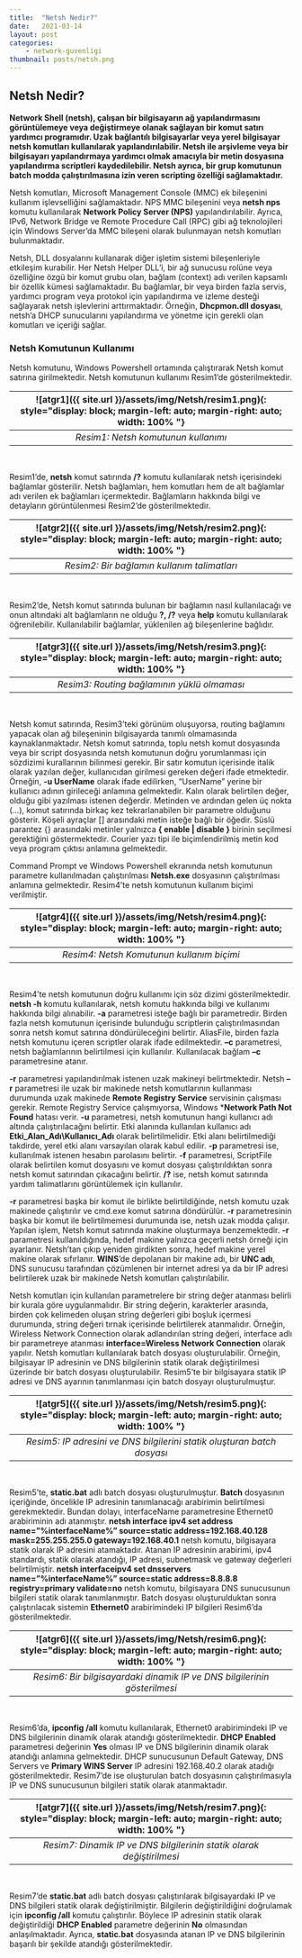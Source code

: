 ```yaml
---
title:  "Netsh Nedir?"
date:   2021-03-14
layout: post
categories: 
    - network-guvenligi
thumbnail: posts/netsh.png
---
```


## Netsh Nedir?

**Network Shell (netsh), çalışan bir bilgisayarın ağ yapılandırmasını görüntülemeye veya değiştirmeye olanak sağlayan bir komut satırı yardımcı programıdır. Uzak bağlantılı bilgisayarlar veya yerel bilgisayar netsh komutları kullanılarak yapılandırılabilir. Netsh ile arşivleme veya bir bilgisayarı yapılandırmaya yardımcı olmak amacıyla bir metin dosyasına yapılandırma scriptleri kaydedilebilir. Netsh ayrıca, bir grup komutunun batch modda çalıştırılmasına izin veren scripting özelliği sağlamaktadır.**

Netsh komutları, Microsoft Management Console (MMC) ek bileşenini kullanım işlevselliğini sağlamaktadır. NPS MMC bileşenini veya **netsh nps** komutu kullanılarak **Network Policy Server (NPS)** yapılandırılabilir. Ayrıca, IPv6, Network Bridge ve Remote Procedure Call (RPC) gibi ağ teknolojileri için Windows Server’da MMC bileşeni olarak bulunmayan netsh komutları bulunmaktadır.

Netsh, DLL dosyalarını kullanarak diğer işletim sistemi bileşenleriyle etkileşim kurabilir. Her Netsh Helper DLL’i, bir ağ sunucusu rolüne veya özelliğine özgü bir komut grubu olan, bağlam (context) adı verilen kapsamlı bir özellik kümesi sağlamaktadır. Bu bağlamlar, bir veya birden fazla servis, yardımcı program veya protokol için yapılandırma ve izleme desteği sağlayarak netsh işlevlerini arttırmaktadır. Örneğin, **Dhcpmon.dll dosyası**, netsh’a DHCP sunucularını yapılandırma ve yönetme için gerekli olan komutları ve içeriği sağlar.

### Netsh Komutunun Kullanımı

Netsh komutunu, Windows Powershell ortamında çalıştırarak Netsh komut satırına girilmektedir. Netsh komutunun kullanımı Resim1’de gösterilmektedir.


| ![atgr1]({{ site.url }}/assets/img/Netsh/resim1.png){: style="display: block; margin-left: auto; margin-right: auto; width: 100% "} |
|:--:|
| *Resim1: Netsh komutunun kullanımı* |

<br/>

Resim1’de, **netsh** komut satırında **/?** komutu kullanılarak netsh içerisindeki bağlamlar gösterilir. Netsh bağlamları, hem komutları hem de alt bağlamlar adı verilen ek bağlamları içermektedir. Bağlamların hakkında bilgi ve detayların görüntülenmesi Resim2’de gösterilmektedir.

| ![atgr2]({{ site.url }}/assets/img/Netsh/resim2.png){: style="display: block; margin-left: auto; margin-right: auto; width: 100% "} |
|:--:|
| *Resim2: Bir bağlamın kullanım talimatları* |

<br/>

Resim2’de, Netsh komut satırında bulunan bir bağlamın nasıl kullanılacağı ve onun altındaki alt bağlamların ne olduğu **?, /?** veya **help** komutu kullanılarak öğrenilebilir. Kullanılabilir bağlamlar, yüklenilen ağ bileşenlerine bağlıdır. 

| ![atgr3]({{ site.url }}/assets/img/Netsh/resim3.png){: style="display: block; margin-left: auto; margin-right: auto; width: 100% "} |
|:--:|
| *Resim3: Routing bağlamının yüklü olmaması* |

<br/>

Netsh komut satırında, Resim3’teki görünüm oluşuyorsa, routing bağlamını yapacak olan ağ bileşeninin bilgisayarda tanımlı olmamasında kaynaklanmaktadır. Netsh komut satırında, toplu netsh komut dosyasında veya bir script dosyasında netsh komutunun doğru yorumlanması için sözdizimi kurallarının bilinmesi gerekir. Bir satır komutun içerisinde italik olarak yazılan değer, kullanıcıdan girilmesi gereken değeri ifade etmektedir. Örneğin, **-u UserName** olarak ifade edilirken, “UserName” yerine bir kullanıcı adının girileceği anlamına gelmektedir. 
Kalın olarak belirtilen değer, olduğu gibi yazılması istenen değerdir. Metinden ve ardından gelen üç nokta (…), komut satırında birkaç kez tekrarlanabilen bir parametre olduğunu gösterir. Köşeli ayraçlar [] arasındaki metin isteğe bağlı bir öğedir. Süslü parantez {} arasındaki metinler yalnızca **{ enable | disable }** birinin seçilmesi gerektiğini göstermektedir. Courier yazı tipi ile biçimlendirilmiş metin kod veya program çıktısı anlamına gelmektedir.

Command Prompt ve Windows Powershell ekranında netsh komutunun parametre kullanılmadan çalıştırılması **Netsh.exe** dosyasının çalıştırılması anlamına gelmektedir. Resim4’te netsh komutunun kullanım biçimi verilmiştir.

| ![atgr4]({{ site.url }}/assets/img/Netsh/resim4.png){: style="display: block; margin-left: auto; margin-right: auto; width: 100% "} |
|:--:|
| *Resim4: Netsh Komutunun kullanım biçimi* |

<br/>

Resim4’te netsh komutunun doğru kullanımı için söz dizimi gösterilmektedir. **netsh -h** komutu kullanılarak, netsh komutu hakkında bilgi ve kullanımı hakkında bilgi alınabilir. **-a** parametresi isteğe bağlı bir parametredir. Birden fazla netsh komutunun içerisinde bulunduğu scriptlerin çalıştırılmasından sonra netsh komut satırına döndürüleceğini belirtir. AliasFile, birden fazla netsh komutunu içeren scriptler olarak ifade edilmektedir. **–c** parametresi, netsh bağlamlarının belirtilmesi için kullanılır. Kullanılacak bağlam **–c** parametresine atanır.

**-r** parametresi yapılandırılmak istenen uzak makineyi belirtmektedir. Netsh **–r** parametresi ile uzak bir makinede netsh komutlarının kullanması durumunda uzak makinede **Remote Registry Service** servisinin çalışması gerekir. Remote Registry Service çalışmıyorsa, Windows ***Network Path Not Found** hatası verir. **-u** parametresi, netsh komutunun hangi kullanıcı adı altında çalıştırılacağını belirtir. Etki alanında kullanılan kullanıcı adı **Etki_Alan_Adı\Kullanıcı_Adı** olarak belirtilmelidir. Etki alanı belirtilmediği takdirde, yerel etki alanı varsayılan olarak kabul edilir. **-p** parametresi ise, kullanılmak istenen hesabın parolasını belirtir. **-f** parametresi, ScriptFile olarak belirtilen komut dosyasını ve komut dosyası çalıştırıldıktan sonra netsh komut satırından çıkacağını belirtir. **/?** ise, netsh komut satırında yardım talimatlarını görüntülemek için kullanılır.

**-r** parametresi başka bir komut ile birlikte belirtildiğinde, netsh komutu uzak makinede çalıştırılır ve cmd.exe komut satırına döndürülür. **-r** parametresinin başka bir komut ile belirtilmemesi durumunda ise, netsh uzak modda çalışır. Yapılan işlem, Netsh komut satırında makine oluşturmaya benzemektedir. **-r** parametresi kullanıldığında, hedef makine yalnızca geçerli netsh örneği için ayarlanır. Netsh’tan çıkıp yeniden girdikten sonra, hedef makine yerel makine olarak sıfırlanır. **WINS**’de depolanan bir makine adı, bir **UNC adı**, DNS sunucusu tarafından çözümlenen bir internet adresi ya da bir IP adresi belirtilerek uzak bir makinede Netsh komutları çalıştırılabilir. 

Netsh komutları için kullanılan parametrelere bir string değer atanması belirli bir kurala göre uygulanmalıdır. Bir string değerin, karakterler arasında, birden çok kelimeden oluşan string değerleri gibi boşluk içermesi durumunda, string değeri tırnak içerisinde belirtilerek atanmalıdır. Örneğin, Wireless Network Connection olarak adlandırılan string değeri, interface adlı bir parametreye atanması **interface=Wireless Network Connection** olarak yapılır. Netsh komutları kullanılarak batch dosyası oluşturulabilir. Örneğin, bilgisayar IP adresinin ve DNS bilgilerinin statik olarak değiştirilmesi üzerinde bir batch dosyası oluşturulabilir. Resim5’te bir bilgisayara statik IP adresi ve DNS ayarının tanımlanması için batch dosyayı oluşturulmuştur.

| ![atgr5]({{ site.url }}/assets/img/Netsh/resim5.png){: style="display: block; margin-left: auto; margin-right: auto; width: 100% "} |
|:--:|
| *Resim5: IP adresini ve DNS bilgilerini statik oluşturan batch dosyası* |

<br/>

Resim5’te, **static.bat** adlı batch dosyası oluşturulmuştur. **Batch** dosyasının içeriğinde, öncelikle IP adresinin tanımlanacağı arabirimin belirtilmesi gerekmektedir. Bundan dolayı, interfaceName parametresine Ethernet0 arabiriminin adı atanmıştır. **netsh interface ipv4 set address name=”%interfaceName%” source=static address=192.168.40.128 mask=255.255.255.0 gateway=192.168.40.1** netsh komutu, bilgisayara statik olarak IP adresini atamaktadır. Atanan IP adresinin arabirimi, ipv4 standardı, statik olarak atandığı, IP adresi, subnetmask ve gateway değerleri belirtilmiştir. **netsh interfaceipv4 set dnsservers name=”%interfaceName%” source=static address=8.8.8.8 registry=primary validate=no** netsh komutu, bilgisayara DNS sunucusunun bilgileri statik olarak tanımlanmıştır. Batch dosyası oluşturulduktan sonra çalıştırılacak sistemin **Ethernet0** arabirimindeki IP bilgileri Resim6’da gösterilmektedir.

| ![atgr6]({{ site.url }}/assets/img/Netsh/resim6.png){: style="display: block; margin-left: auto; margin-right: auto; width: 100% "} |
|:--:|
| *Resim6: Bir bilgisayardaki dinamik IP ve DNS bilgilerinin gösterilmesi* |

<br/>

Resim6’da, **ipconfig /all** komutu kullanılarak, Ethernet0 arabirimindeki IP ve DNS bilgilerinin dinamik olarak atandığı gösterilmektedir. **DHCP Enabled** parametresi değerinin **Yes** olması IP ve DNS bilgilerinin dinamik olarak atandığı anlamına gelmektedir. DHCP sunucusunun Default Gateway, DNS Servers ve **Primary WINS Server** IP adresini 192.168.40.2 olarak atadığı gösterilmektedir. Resim7’de ise oluşturulan batch dosyasının çalıştırılmasıyla IP ve DNS sunucusunun bilgileri statik olarak atanmaktadır.

| ![atgr7]({{ site.url }}/assets/img/Netsh/resim7.png){: style="display: block; margin-left: auto; margin-right: auto; width: 100% "} |
|:--:|
| *Resim7: Dinamik IP ve DNS bilgilerinin statik olarak değiştirilmesi* |

<br/>

Resim7’de **static.bat** adlı batch dosyası çalıştırılarak bilgisayardaki IP ve DNS bilgileri statik olarak değiştirilmiştir. Bilgilerin değiştirildiğini doğrulamak için **ipconfig /all** komutu çalıştırılır. Böylece IP adresinin statik olarak değiştirildiği **DHCP Enabled** parametre değerinin **No** olmasından anlaşılmaktadır. Ayrıca, **static.bat** dosyasında atanan IP ve DNS bilgilerinin başarılı bir şekilde atandığı gösterilmektedir.











